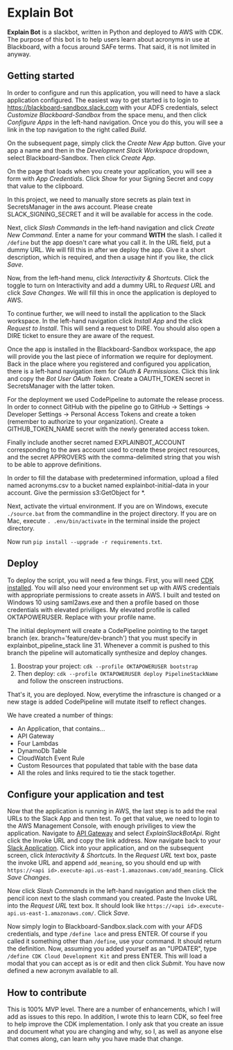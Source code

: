 
# Explain Bot

**Explain Bot** is a slackbot, written in Python and deployed to AWS with CDK. The purpose of this bot is to help users learn about acronyms in use at Blackboard, with a focus around SAFe terms. That said, it is not limited in anyway. 

## Getting started

In order to configure and run this application, you will need to have a slack application configured. The easiest way to get started is to login to https://blackboard-sandbox.slack.com with your ADFS credentials, select _Customize Blackboard-Sandbox_ from the space menu, and then click _Configure Apps_ in the left-hand navigation. Once you do this, you will see a link in the top navigation to the right called _Build_. 

On the subsequent page, simply click the _Create New App_ button. Give your app a name and then in the _Development Slack Workspace_ dropdown, select Blackboard-Sandbox. Then click _Create App_.

On the page that loads when you create your application, you will see a form with _App Credentials_. Click _Show_ for your Signing Secret and copy that value to the clipboard.

In this project, we need to manually store secrets as plain text in SecretsManager in the aws account. Please create SLACK_SIGNING_SECRET and it will be available for access in the code.

Next, click _Slash Commands_ in the left-hand navigation and click _Create New Command_. Enter a name for your command **WITH** the slash. I called it `/define` but the app doesn't care what you call it. In the URL field, put a dummy URL. We will fill this in after we deploy the app. Give it a short description, which is required, and then a usage hint if you like, the click _Save_.

Now, from the left-hand menu, click _Interactivity & Shortcuts_. Click the toggle to turn on Interactivity and add a dummy URL to _Request URL_ and click _Save Changes_. We will fill this in once the application is deployed to AWS.

To continue further, we will need to install the application to the Slack workspace. In the left-hand navigation click _Install App_ and the click _Request to Install_. This will send a request to DIRE. You should also open a DIRE ticket to ensure they are aware of the request. 

Once the app is installed in the Blackboard-Sandbox workspace, the app will provide you the last piece of information we require for deployment. Back in the place where you registered and configured you application, there is a left-hand navigation item for _OAuth & Permissions_. Click this link and copy the _Bot User OAuth Token_. Create a OAUTH_TOKEN secret in SecretsManager with the latter token.

For the deployment we used CodePipeline to automate the release process. In order to connect GitHub with the pipeline go to GitHub -> Settings -> Developer Settings -> Personal Access Tokens and create a token (remember to authorize to your organization). Create a GITHUB_TOKEN_NAME secret with the newly generated access token.

Finally include another secret named EXPLAINBOT_ACCOUNT corresponding to the aws account used to create these project resources, and the secret APPROVERS with the comma-delimited string that you wish to be able to approve definitions.

In order to fill the database with predetermined information, upload a filed named acronyms.csv to a bucket named explainbot-initial-data in your account. Give the permission s3:GetObject for *.

Next, activate the virtual environment. If you are on Windows, execute `./source.bat` from the commandline in the project directory. If you are on Mac, execute `. .env/bin/activate` in the terminal inside the project directory. 

Now run `pip install --upgrade -r requirements.txt`.

## Deploy

To deploy the script, you will need a few things. First, you will need [CDK installed](https://docs.aws.amazon.com/cdk/latest/guide/getting_started.html). You will also need your environment set up with AWS credentials with appropriate permissions to create assets in AWS. I built and tested on Windows 10 using saml2aws.exe and then a profile based on those credentials with elevated priviliges. My elevated profile is called OKTAPOWERUSER. Replace with your profile name.

The initial deployment will create a CodePipeline pointing to the target branch (ex. branch='feature/dev-branch') that you must specify in explainbot_pipeline_stack line 31. Whenever a commit is pushed to this branch the pipeline will automatically synthesize and deploy changes. 

1. Boostrap your project: `cdk --profile OKTAPOWERUSER bootstrap`
2. Then deploy: `cdk --profile OKTAPOWERUSER deploy PipelineStackName` and follow the onscreen instructions.

That's it, you are deployed. Now, everytime the infrascture is changed or a new stage is added CodePipeline will mutate itself to reflect changes. 

We have created a number of things:

* An Application, that contains...
* API Gateway
* Four Lambdas
* DynamoDb Table
* CloudWatch Event Rule 
* Custom Resources that populated that table with the base data
* All the roles and links required to tie the stack together.

## Configure your application and test

Now that the application is running in AWS, the last step is to add the real URLs to the Slack App and then test. To get that value, we need to login to the AWS Management Console, with enough priviliges to view the application. Navigate to [API Gateway](https://console.aws.amazon.com/apigateway/main/apis) and select _ExplainSlackBotApi_. Right click the Invoke URL and copy the link address. Now navigate back to your [Slack Application](https://api.slack.com/apps). Click into your application, and on the subsequent screen, click _Interactivity & Shortcuts_. In the _Request URL_ text box, paste the invoke URL and append `add_meaning`, so you should end up with `https://<api id>.execute-api.us-east-1.amazonaws.com/add_meaning`. Click _Save Changes_.

Now click _Slash Commands_ in the left-hand navigation and then click the pencil icon next to the slash command you created. Paste the Invoke URL into the _Request URL_ text box. It should look like `https://<api id>.execute-api.us-east-1.amazonaws.com/`. Click _Save_.

Now simply login to Blackboard-Sandbox.slack.com with your AFDS credentials, and type `/define lace` and press ENTER. Of course if you called it something other than `/define`, use your command. It should return the definition. Now, assuming you added yourself as an "UPDATER", type `/define CDK Cloud Development Kit` and press ENTER. This will load a modal that you can accept as is or edit and then click _Submit_. You have now defined a new acronym available to all. 

## How to contribute

This is 100% MVP level. There are a number of enhancements, which I will add as issues to this repo. In addition, I wrote this to learn CDK, so feel free to help improve the CDK implementation. I only ask that you create an issue and document what you are changing and why, so I, as well as anyone else that comes along, can learn why you have made that change. 

